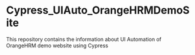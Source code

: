 # Cypress_UIAuto_OrangeHRMDemoSite
This repository contains the information about UI Automation of OrangeHRM demo website using Cypress
